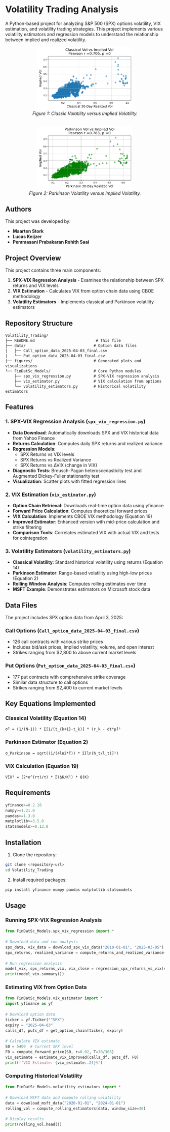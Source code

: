 # Volatility Trading Analysis

A Python-based project for analyzing S&P 500 (SPX) options volatility, VIX estimation, and volatility trading strategies. This project implements various volatility estimators and regression models to understand the relationship between implied and realized volatility.

<div style="display: flex; justify-content: center; gap: 2rem; flex-wrap: wrap;">
  <figure style="display: inline-block; text-align: center; margin: 0;">
    <img src="figures/regr1.png" alt="Classic v Implied" width="300px">
    <figcaption><em>Figure 1: Classic Volatility versus Implied Volatility.</em></figcaption>
  </figure>

  <figure style="display: inline-block; text-align: center; margin: 0;">
    <img src="figures/regr2.png" alt="Parkinson v Implied" width="300px">
    <figcaption><em>Figure 2: Parkinson Volatility versus Implied Volatility.</em></figcaption>
  </figure>
</div>




## Authors

This project was developed by:
- **Maarten Stork** 
- **Lucas Keijzer** 
- **Pemmasani Prabakaran Rohith Saai**

## Project Overview

This project contains three main components:

1. **SPX-VIX Regression Analysis** - Examines the relationship between SPX returns and VIX levels
2. **VIX Estimation** - Calculates VIX from option chain data using CBOE methodology
3. **Volatility Estimators** - Implements classical and Parkinson volatility estimators

## Repository Structure

```
Volatility_Trading/
├── README.md                           # This file
├── data/                              # Option data files
│   ├── Call_option_data_2025-04-03_final.csv
│   └── Put_option_data_2025-04-03_final.csv
├── figures/                           # Generated plots and visualizations
└── FinDatSc_Models/                   # Core Python modules
    ├── spx_vix_regression.py          # SPX-VIX regression analysis
    ├── vix_estimator.py               # VIX calculation from options
    └── volatility_estimators.py       # Historical volatility estimators
```

## Features

### 1. SPX-VIX Regression Analysis (`spx_vix_regression.py`)

- **Data Download**: Automatically downloads SPX and VIX historical data from Yahoo Finance
- **Returns Calculation**: Computes daily SPX returns and realized variance
- **Regression Models**:
  - SPX Returns vs VIX levels
  - SPX Returns vs Realized Variance
  - SPX Returns vs ∆VIX (change in VIX)
- **Diagnostic Tests**: Breusch-Pagan heteroscedasticity test and Augmented Dickey-Fuller stationarity test
- **Visualization**: Scatter plots with fitted regression lines

### 2. VIX Estimation (`vix_estimator.py`)

- **Option Chain Retrieval**: Downloads real-time option data using yfinance
- **Forward Price Calculation**: Computes theoretical forward prices
- **VIX Calculation**: Implements CBOE VIX methodology (Equation 19)
- **Improved Estimator**: Enhanced version with mid-price calculation and strike filtering
- **Comparison Tools**: Correlates estimated VIX with actual VIX and tests for cointegration

### 3. Volatility Estimators (`volatility_estimators.py`)

- **Classical Volatility**: Standard historical volatility using returns (Equation 14)
- **Parkinson Estimator**: Range-based volatility using high-low prices (Equation 2)
- **Rolling Window Analysis**: Computes rolling estimates over time
- **MSFT Example**: Demonstrates estimators on Microsoft stock data

## Data Files

The project includes SPX option data from April 3, 2025:

### Call Options (`Call_option_data_2025-04-03_final.csv`)

- 126 call contracts with various strike prices
- Includes bid/ask prices, implied volatility, volume, and open interest
- Strikes ranging from $2,800 to above current market levels

### Put Options (`Put_option_data_2025-04-03_final.csv`)

- 177 put contracts with comprehensive strike coverage
- Similar data structure to call options
- Strikes ranging from $2,400 to current market levels

## Key Equations Implemented

### Classical Volatility (Equation 14)

```
σ̂² = (1/(N-1)) * Σ[1/(t_{k+1}-t_k)] * (r_k - dt*μ̂)²
```

### Parkinson Estimator (Equation 2)

```
σ_Parkinson = sqrt((1/(4ln2*T)) * Σ[ln(h_t/l_t)]²)
```

### VIX Calculation (Equation 19)

```
VIX² = (2*e^(rτ)/τ) * Σ(ΔK/K²) * Q(K)
```

## Requirements

```python
yfinance>=0.2.18
numpy>=1.21.0
pandas>=1.3.0
matplotlib>=3.5.0
statsmodels>=0.13.0
```

## Installation

1. Clone the repository:

```bash
git clone <repository-url>
cd Volatility_Trading
```

2. Install required packages:

```bash
pip install yfinance numpy pandas matplotlib statsmodels
```

## Usage

### Running SPX-VIX Regression Analysis

```python
from FinDatSc_Models.spx_vix_regression import *

# Download data and run analysis
spx_data, vix_data = download_spx_vix_data("2010-01-01", "2025-03-05")
spx_returns, realized_variance = compute_returns_and_realized_variance(spx_data)

# Run regression analysis
model_vix, spx_returns_vix, vix_close = regression_spx_returns_vs_vix(spx_returns, vix_data)
print(model_vix.summary())
```

### Estimating VIX from Option Data

```python
from FinDatSc_Models.vix_estimator import *
import yfinance as yf

# Download option data
ticker = yf.Ticker("^SPX")
expiry = "2025-04-03"
calls_df, puts_df = get_option_chain(ticker, expiry)

# Calculate VIX estimate
S0 = 5400  # Current SPX level
F0 = compute_forward_price(S0, r=0.02, T=30/365)
vix_estimate = estimate_vix_improved(calls_df, puts_df, F0)
print(f"VIX Estimate: {vix_estimate:.2f}%")
```

### Computing Historical Volatility

```python
from FinDatSc_Models.volatility_estimators import *

# Download MSFT data and compute rolling volatility
data = download_msft_data("2020-01-01", "2024-01-01")
rolling_vol = compute_rolling_estimators(data, window_size=30)

# Display results
print(rolling_vol.head())
```

